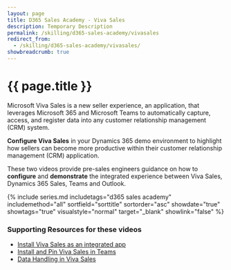 ```yaml
---
layout: page
title: D365 Sales Academy - Viva Sales
description: Temporary Description 
permalink: /skilling/d365-sales-academy/vivasales
redirect_from:
  - /skilling/d365-sales-academy/vivasales/
showbreadcrumb: true
---
```


# {{ page.title }}

Microsoft Viva Sales is a new seller experience, an application, that leverages Microsoft 365 and Microsoft Teams to automatically capture, access, and register data into any customer relationship management (CRM) system.

**Configure Viva Sales** in your Dynamics 365 demo environment to highlight how sellers can become more productive within their customer relationship management (CRM) application. 

These two videos provide pre-sales engineers guidance on how to **configure** and **demonstrate** the integrated experience between Viva Sales, Dynamics 365 Sales, Teams and Outlook.

 {% include series.md 
    includetags="d365 sales academy" includemethod="all" 
    sortfield="sorttitle" sortorder="asc" showdate="true" showtags="true" 
    visualstyle="normal" target="_blank" showlink="false"
%}

### Supporting Resources for these videos

* <a href="https://learn.microsoft.com/en-us/viva/sales/install-viva-sales-as-an-integrated-app" target="_blank">Install Viva Sales as an integrated app
* <a href="https://learn.microsoft.com/en-us/viva/sales/install-pin-viva-sales-teams" target="_blank">Install and Pin Viva Sales in Teams
* <a href="https://learn.microsoft.com/en-us/viva/sales/data-handling" target="_blank">Data Handling in Viva Sales
